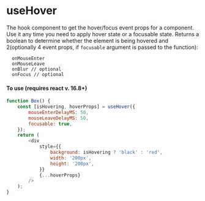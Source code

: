 # useHover

The hook component to get the hover/focus event props for a component.
Use it any time you need to apply hover state or a focusable state.
Returns a boolean to determine whether the element is being hovered and
2(optionally 4 event props, if `focusable` argument is passed to the function):

```
  onMouseEnter
  onMouseLeave
  onBlur // optional
  onFocus // optional
```

#### To use (requires react v. 16.8+)

```js
function Box() {
    const [isHovering, hoverProps] = useHover({
        mouseEnterDelayMS: 50,
        mouseLeaveDelayMS: 50,
        focusable: true,
    });
    return (
        <div
            style={{
                background: isHovering ? 'black' : 'red',
                width: '200px',
                height: '200px',
            }}
            {...hoverProps}
        />
    );
}
```
